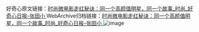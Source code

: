 好奇心原文链接：[时尚微电影走红秘诀：同一个高颜值明星，同一个故事_时尚_好奇心日报-张田小 ](https://www.qdaily.com/articles/9950.html)
WebArchive归档链接：[时尚微电影走红秘诀：同一个高颜值明星，同一个故事_时尚_好奇心日报-张田小 ](http://web.archive.org/web/20190623155321/https://www.qdaily.com/articles/9950.html)
![image](http://ww3.sinaimg.cn/large/007d5XDply1g3vhd2w9ixj30u04pw7wh)